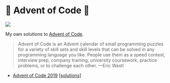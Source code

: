 # 🎄 Advent of Code 🎄

![](https://api.travis-ci.org/loociano/advent-of-code.svg?branch=master)

My own solutions to [Advent of Code](https://adventofcode.com/).

> Advent of Code is an Advent calendar of small programming puzzles for a variety of skill sets and skill levels that can be solved in any programming language you like. People use them as a speed contest, interview prep, company training, university coursework, practice problems, or to challenge each other.  —Eric Wastl

* [Advent of Code 2019](https://adventofcode.com/2019) [[solutions]](https://github.com/loociano/advent-of-code/tree/master/aoc2019)
